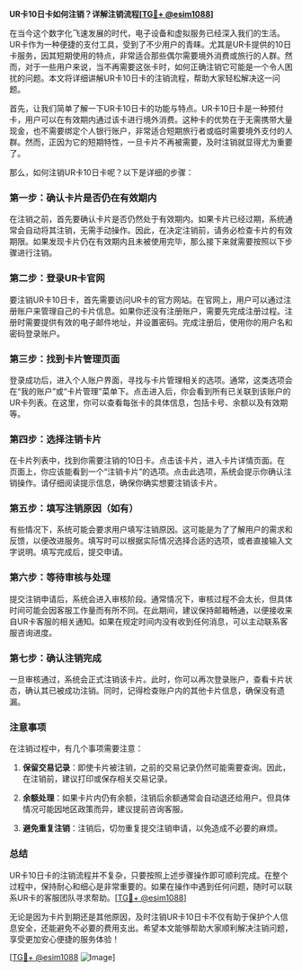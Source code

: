 **UR卡10日卡如何注销？详解注销流程[[TG💪+ @esim1088](https://t.me/s/esim1088)]**

在当今这个数字化飞速发展的时代，电子设备和虚拟服务已经深入我们的生活。UR卡作为一种便捷的支付工具，受到了不少用户的青睐。尤其是UR卡提供的10日卡服务，因其短期使用的特点，非常适合那些偶尔需要境外消费或旅行的人群。然而，对于一些用户来说，当不再需要这张卡时，如何正确注销它可能是一个令人困扰的问题。本文将详细讲解UR卡10日卡的注销流程，帮助大家轻松解决这一问题。

首先，让我们简单了解一下UR卡10日卡的功能与特点。UR卡10日卡是一种预付卡，用户可以在有效期内通过该卡进行境外消费。这种卡的优势在于无需携带大量现金，也不需要绑定个人银行账户，非常适合短期旅行者或临时需要境外支付的人群。然而，正因为它的短期特性，一旦卡片不再被需要，及时注销就显得尤为重要了。

那么，如何注销UR卡10日卡呢？以下是详细的步骤：

### **第一步：确认卡片是否仍在有效期内**
在注销之前，首先要确认卡片是否仍然处于有效期内。如果卡片已经过期，系统通常会自动将其注销，无需手动操作。因此，在决定注销前，请务必检查卡片的有效期限。如果发现卡片仍在有效期内且未被使用完毕，那么接下来就需要按照以下步骤进行注销。

### **第二步：登录UR卡官网**
要注销UR卡10日卡，首先需要访问UR卡的官方网站。在官网上，用户可以通过注册账户来管理自己的卡片信息。如果你还没有注册账户，需要先完成注册过程。注册时需要提供有效的电子邮件地址，并设置密码。完成注册后，使用你的用户名和密码登录账户。

### **第三步：找到卡片管理页面**
登录成功后，进入个人账户界面，寻找与卡片管理相关的选项。通常，这类选项会在“我的账户”或“卡片管理”菜单下。点击进入后，你会看到所有已关联到该账户的UR卡列表。在这里，你可以查看每张卡的具体信息，包括卡号、余额以及有效期等。

### **第四步：选择注销卡片**
在卡片列表中，找到你需要注销的10日卡。点击该卡片，进入卡片详情页面。在页面上，你应该能看到一个“注销卡片”的选项。点击此选项，系统会提示你确认注销操作。请仔细阅读提示信息，确保你确实想要注销该卡片。

### **第五步：填写注销原因（如有）**
有些情况下，系统可能会要求用户填写注销原因。这可能是为了了解用户的需求和反馈，以便改进服务。填写时可以根据实际情况选择合适的选项，或者直接输入文字说明。填写完成后，提交申请。

### **第六步：等待审核与处理**
提交注销申请后，系统会进入审核阶段。通常情况下，审核过程不会太长，但具体时间可能会因客服工作量而有所不同。在此期间，建议保持邮箱畅通，以便接收来自UR卡客服的相关通知。如果在规定时间内没有收到任何消息，可以主动联系客服咨询进度。

### **第七步：确认注销完成**
一旦审核通过，系统会正式注销该卡片。此时，你可以再次登录账户，查看卡片状态，确认其已被成功注销。同时，记得检查账户内的其他卡片信息，确保没有遗漏。

### **注意事项**
在注销过程中，有几个事项需要注意：

1. **保留交易记录**：即使卡片被注销，之前的交易记录仍然可能需要查询。因此，在注销前，建议打印或保存相关交易记录。
   
2. **余额处理**：如果卡片内仍有余额，注销后余额通常会自动退还给用户。但具体情况可能因地区政策而异，建议提前咨询客服。

3. **避免重复注销**：注销后，切勿重复提交注销申请，以免造成不必要的麻烦。

### **总结**
UR卡10日卡的注销流程并不复杂，只要按照上述步骤操作即可顺利完成。在整个过程中，保持耐心和细心是非常重要的。如果在操作中遇到任何问题，随时可以联系UR卡的客服团队寻求帮助。[[TG💪+ @esim1088](https://t.me/s/esim1088)]

无论是因为卡片到期还是其他原因，及时注销UR卡10日卡不仅有助于保护个人信息安全，还能避免不必要的费用支出。希望本文能够帮助大家顺利解决注销问题，享受更加安心便捷的服务体验！

[[TG💪+ @esim1088](https://t.me/s/esim1088) ![Image](https://i.postimg.cc/4NQfJmqS/Snipaste-2025-05-13-00-14-12.png)]